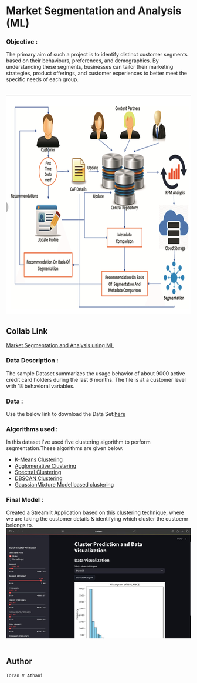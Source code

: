 # Market Segmentation and Analysis (ML)

### Objective  :
The primary aim of such a project is to identify distinct customer segments based on their behaviours, preferences, and demographics. By understanding these segments, businesses can tailor their marketing strategies, product offerings, and customer experiences to better meet the specific needs of each group.

<br>
<img src ="images/System Architecture.png"  width=900 height=600>  
<br>

## Collab Link
[Market Segmentation and Analysis using ML](https://colab.research.google.com/drive/1ozQpwtUEXncnWXd-zOuSkUuRNtSucGnE?authuser=1)

### Data Description : 
The sample Dataset summarizes the usage behavior of about 9000 active credit card holders during the last 6 months. The file is at a customer level with 18 behavioral variables.
### Data :  
Use the below link to download the Data Set:[here](https://github.com/toranvathani/MarketSegmentationandAnalysisML/blob/master/Clustered_Customer_Data.csv) 
### Algorithms used :  
In this dataset i've used five clustering algorithm to perform segmentation.These algorithms are given below.
- [K-Means Clustering](https://en.wikipedia.org/wiki/K-means_clustering)
- [Agglomerative Clustering](https://scikit-learn.org/stable/modules/generated/sklearn.cluster.AgglomerativeClustering.html)
- [Spectral Clustering](https://scikit-learn.org/stable/modules/generated/sklearn.cluster.SpectralClustering.html)
- [DBSCAN Clustering](https://scikit-learn.org/stable/modules/generated/sklearn.cluster.DBSCAN.html)
- [GaussianMixture Model based clustering](https://en.wikipedia.org/wiki/Mixture_model)
### Final Model  :
Created a Streamlit Application based on this clustering technique, where we are taking the customer details & identifying which cluster the custoemr belongs to.
<br>
<img src ="images/Result.jpg"  width=900 height=300>  
<br>

## Author 
```
Toran V Athani
```

